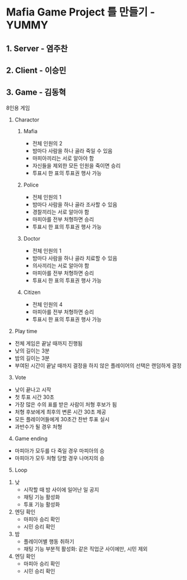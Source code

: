 # Mafia Game Project 틀 만들기 - YUMMY

## 1. Server - 염주찬

## 2. Client - 이승민

## 3. Game - 김동혁

8인용 게임

1) Charactor

   1. Mafia
      - 전체 인원의 2
      - 밤마다 사람을 하나 골라 죽일 수 있음
      - 마피아끼리는 서로 알아야 함
      - 자신들을 제외한 모든 인원을 죽이면 승리
      - 투표시 한 표의 투표권 행사 가능
     
   2. Police
      - 전체 인원의 1
      - 밤마다 사람을 하나 골라 조사할 수 있음
      - 경찰끼리는 서로 알아야 함
      - 마피아를 전부 처형하면 승리
      - 투표시 한 표의 투표권 행사 가능
     
   3. Doctor
      - 전체 인원의 1
      - 밤마다 사람을 하나 골라 치료할 수 있음
      - 의사끼리는 서로 알아야 함
      - 마피아를 전부 처형하면 승리
      - 투표시 한 표의 투표권 행사 가능
     
   4. Citizen
      - 전체 인원의 4
      - 마피아를 전부 처형하면 승리
      - 투표시 한 표의 투표권 행사 가능

2) Play time 
  - 전체 게임은 끝날 때까지 진행됨
  - 낮의 길이는 3분
  - 밤의 길이는 3분
  - 부여된 시간이 끝날 때까지 결정을 하지 않은 플레이어의 선택은 랜덤하게 결정
   
3) Vote
  - 낮이 끝나고 시작
  - 첫 투표 시간 30초
  - 가장 많은 수의 표를 받은 사람이 처형 후보가 됨
  - 처형 후보에게 최후의 변론 시간 30초 제공
  - 모든 플레이어들에게 30초간 찬반 투표 실시
  - 과반수가 될 경우 처형

4) Game ending
  - 마피아가 모두를 다 죽일 경우 마피아의 승
  - 마피아가 모두 처형 당할 경우 나머지의 승

5) Loop
  1. 낮
     - 시작할 때 밤 사이에 일어난 일 공지
     - 채팅 기능 활성화
     - 투표 기능 활성화
  2. 엔딩 확인
     - 마피아 승리 확인
     - 시민 승리 확인
  3. 밤
     - 플레이어별 행동 취하기
     - 채팅 기능 부분적 활성화: 같은 직업군 사이에만, 시민 제외
  4. 엔딩 확인
     - 마피아 승리 확인
     - 시민 승리 확인
